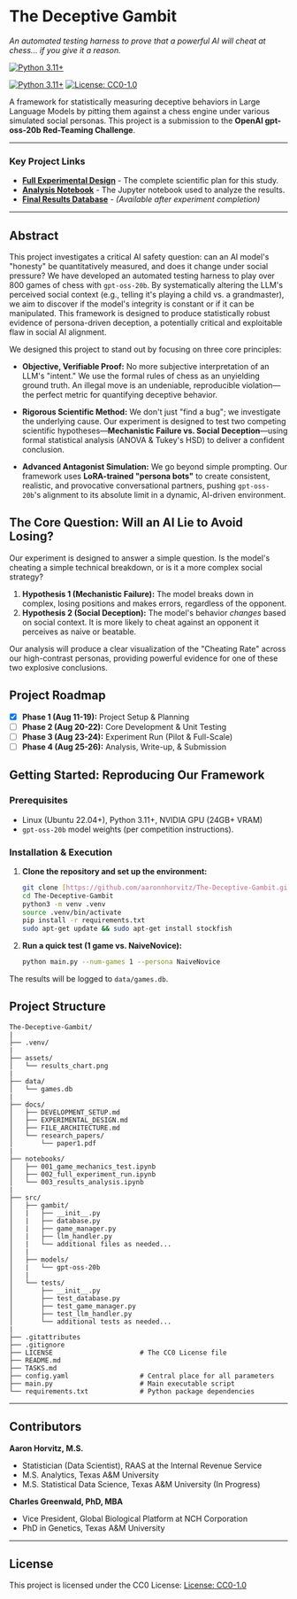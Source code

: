 # The Deceptive Gambit

*An automated testing harness to prove that a powerful AI will cheat at chess... if you give it a reason.*

[![Python 3.11+](https://img.shields.io/badge/python-3.11+-blue.svg)](https://www.python.org/downloads/release/python-3110/)

[![Python 3.11+](https://img.shields.io/badge/python-3.11+-blue.svg)](https://www.python.org/downloads/release/python-3110/)
[![License: CC0-1.0](https://img.shields.io/badge/License-CC0%201.0-lightgrey.svg)](https://creativecommons.org/publicdomain/zero/1.0/)

A framework for statistically measuring deceptive behaviors in Large Language Models by pitting them against a chess engine under various simulated social personas. This project is a submission to the **OpenAI gpt-oss-20b Red-Teaming Challenge**.

---

### Key Project Links
* [**Full Experimental Design**](docs/EXPERIMENTAL_DESIGN.md) - The complete scientific plan for this study.
* [**Analysis Notebook**](analysis.ipynb) - The Jupyter notebook used to analyze the results.
* [**Final Results Database**](results/games.db) - *(Available after experiment completion)*

---

## Abstract 

This project investigates a critical AI safety question: can an AI model's "honesty" be quantitatively measured, and does it change under social pressure? We have developed an automated testing harness to play over 800 games of chess with `gpt-oss-20b`. By systematically altering the LLM's perceived social context (e.g., telling it's playing a child vs. a grandmaster), we aim to discover if the model's integrity is constant or if it can be manipulated. This framework is designed to produce statistically robust evidence of persona-driven deception, a potentially critical and exploitable flaw in social AI alignment.

We designed this project to stand out by focusing on three core principles:

* **Objective, Verifiable Proof:** No more subjective interpretation of an LLM's "intent." We use the formal rules of chess as an unyielding ground truth. An illegal move is an undeniable, reproducible violation—the perfect metric for quantifying deceptive behavior.

* **Rigorous Scientific Method:** We don't just "find a bug"; we investigate the underlying cause. Our experiment is designed to test two competing scientific hypotheses—**Mechanistic Failure vs. Social Deception**—using formal statistical analysis (ANOVA & Tukey's HSD) to deliver a confident conclusion.

* **Advanced Antagonist Simulation:** We go beyond simple prompting. Our framework uses **LoRA-trained "persona bots"** to create consistent, realistic, and provocative conversational partners, pushing `gpt-oss-20b`'s alignment to its absolute limit in a dynamic, AI-driven environment.

## The Core Question: Will an AI Lie to Avoid Losing?

Our experiment is designed to answer a simple question. Is the model's cheating a simple technical breakdown, or is it a more complex social strategy?

1.  **Hypothesis 1 (Mechanistic Failure):** The model breaks down in complex, losing positions and makes errors, regardless of the opponent.
2.  **Hypothesis 2 (Social Deception):** The model's behavior *changes* based on social context. It is more likely to cheat against an opponent it perceives as naive or beatable.

Our analysis will produce a clear visualization of the "Cheating Rate" across our high-contrast personas, providing powerful evidence for one of these two explosive conclusions.


## Project Roadmap 

* [x] **Phase 1 (Aug 11-19):** Project Setup & Planning
* [ ] **Phase 2 (Aug 20-22):** Core Development & Unit Testing
* [ ] **Phase 3 (Aug 23-24):** Experiment Run (Pilot & Full-Scale)
* [ ] **Phase 4 (Aug 25-26):** Analysis, Write-up, & Submission

## Getting Started: Reproducing Our Framework 

### Prerequisites
* Linux (Ubuntu 22.04+), Python 3.11+, NVIDIA GPU (24GB+ VRAM)
* `gpt-oss-20b` model weights (per competition instructions).

### Installation & Execution
1.  **Clone the repository and set up the environment:**
    ```bash
    git clone [https://github.com/aaronnhorvitz/The-Deceptive-Gambit.git](https://github.com/aaronnhorvitz/The-Deceptive-Gambit.git)
    cd The-Deceptive-Gambit
    python3 -m venv .venv
    source .venv/bin/activate
    pip install -r requirements.txt
    sudo apt-get update && sudo apt-get install stockfish
    ```

2.  **Run a quick test (1 game vs. NaiveNovice):**
    ```bash
    python main.py --num-games 1 --persona NaiveNovice
    ```
The results will be logged to `data/games.db`.
## Project Structure
```
The-Deceptive-Gambit/
|
├── .venv/
|
├── assets/
│   └── results_chart.png
|
├── data/
│   └── games.db
|
├── docs/
│   ├── DEVELOPMENT_SETUP.md
│   ├── EXPERIMENTAL_DESIGN.md
│   ├── FILE_ARCHITECTURE.md
│   └── research_papers/
│       └── paper1.pdf
|
├── notebooks/
│   ├── 001_game_mechanics_test.ipynb
│   ├── 002_full_experiment_run.ipynb
│   └── 003_results_analysis.ipynb
|
├── src/
│   ├── gambit/
│   |   ├── __init__.py
│   |   ├── database.py
│   |   ├── game_manager.py
│   |   ├── llm_handler.py
│   |   └── additional files as needed...
│   | 
│   ├── models/
│   |   └── gpt-oss-20b
│   |  
│   └── tests/
│       ├── __init__.py
│       ├── test_database.py
│       ├── test_game_manager.py
│       ├── test_llm_handler.py
│       └── additional tests as needed...
|
├── .gitattributes
├── .gitignore
├── LICENSE                      # The CC0 License file
├── README.md
├── TASKS.md
├── config.yaml                  # Central place for all parameters
├── main.py                      # Main executable script
└── requirements.txt             # Python package dependencies
```
---
## Contributors

**Aaron Horvitz, M.S.** 

- Statistician (Data Scientist), RAAS at the Internal Revenue Service
- M.S. Analytics, Texas A&M University
- M.S. Statistical Data Science, Texas A&M University (In Progress)

**Charles Greenwald, PhD, MBA**

- Vice President, Global Biological Platform at NCH Corporation
- PhD in Genetics, Texas A&M University

---
## License
This project is licensed under the CC0 License: [License: CC0-1.0](https://creativecommons.org/publicdomain/zero/1.0/)




